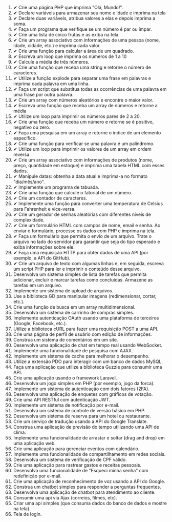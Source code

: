 
<ol>
    <li> ✔ Crie uma página PHP que imprima "Olá, Mundo!".</li>
    <li> ✔ Declare variáveis para armazenar seu nome e idade e imprima na tela </li>
    <li> ✔ Declare duas variáveis, atribua valores a elas e depois imprima a soma.</li>
    <li> ✔ Faça um programa que verifique se um número é par ou ímpar.</li>
    <li> ✔ Crie uma lista de cinco frutas e as exiba na tela. </li>
    <li> ✔ Crie um array associativo com informações de uma pessoa (nome, idade, cidade, etc.) e imprima cada valor.</li>
    <li> ✔ Crie uma função para calcular a área de um quadrado.</li>
    <li> ✔ Escreva um loop que imprima os números de 1 a 10</li>
    <li> ✔ Calcule a média de três números.</li>
    <li> ✔ Crie uma função que receba uma string e retorne o número de caracteres.</li>
    <li> ✔ Utilize a função explode para separar uma frase em palavras e imprima cada palavra em uma linha.</li>
    <li> ✔ Faça um script que substitua todas as ocorrências de uma palavra em uma frase por outra palavra.</li>
    <li> ✔ Crie um array com números aleatórios e encontre o maior valor.</li>
    <li> ✔ Escreva uma função que receba um array de números e retorne a média</li>
    <li> ✔ Utilize um loop para imprimir os números pares de 2 a 20.</li>
    <li> ✔ Crie uma função que receba um número e retorne se é positivo, negativo ou zero. </li>
    <li> ✔ Faça uma pesquisa em um array e retorne o índice de um elemento específico. </li>
    <li> ✔ Crie uma função para verificar se uma palavra é um palíndromo. </li>
    <li> ✔ Utilize um loop para imprimir os valores de um array em ordem reversa. </li>
    <li> ✔ Crie um array associativo com informações de produtos (nome, preço, quantidade em estoque) e imprima uma tabela HTML com esses dados. </li>
    <li> ✔ Manipule datas: obtenha a data atual e imprima-a no formato "dia/mês/ano". </li>
    <li> ✔ Implemente um programa de tabuada. </li>
    <li> ✔ Crie uma função que calcule o fatorial de um número. </li>
    <li> ✔ Crie um contador de caracteres. </li>
    <li> ✔ Implemente uma função para converter uma temperatura de Celsius para Fahrenheit e vice-versa. </li>
    <li> ✔ Crie um gerador de senhas aleatórias com diferentes níveis de complexidade. </li>
    <li> ✔ Crie um formulário HTML com campos de nome, email e senha. Ao enviar o formulário, processe os dados com PHP e imprima na tela. </li>
    <li> ✔ Faça um formulário que permita o envio de um arquivo. Trate o arquivo no lado do servidor para garantir que seja do tipo esperado e exiba informações sobre ele. </li>
    <li> ✔ Faça uma requisição HTTP para obter dados de uma API (por exemplo, a API do GitHub). </li>
    <li> ✔ Crie um arquivo de texto com algumas linhas e, em seguida, escreva um script PHP para ler e imprimir o conteúdo desse arquivo. </li>
    <li>Desenvolva um sistema simples de lista de tarefas que permita adicionar, excluir e marcar tarefas como concluídas. Armazene as tarefas em um arquivo. </li>
    <li>Implemente um sistema de upload de arquivos. </li>
    <li>Use a biblioteca GD para manipular imagens (redimensionar, cortar, etc.). </li>
    <li>Crie uma função de busca em um array multidimensional. </li>
    <li>Desenvolva um sistema de carrinho de compras simples. </li>
    <li>Implemente autenticação OAuth usando uma plataforma de terceiros (Google, Facebook, etc.). </li>
    <li>Utilize a biblioteca cURL para fazer uma requisição POST a uma API. </li>
    <li>Crie uma página de perfil de usuário com edição de informações. </li>
    <li>Construa um sistema de comentários em um site. </li>
    <li>Desenvolva uma aplicação de chat em tempo real usando WebSocket. </li>
    <li>Implemente uma funcionalidade de pesquisa com AJAX. </li>
    <li>Implemente um sistema de cache para melhorar o desempenho. </li>
    <li>Utilize a extensão PDO para interagir com um banco de dados MySQL. </li>
    <li>Faça uma aplicação que utilize a biblioteca Guzzle para consumir uma API. </li>
    <li>Crie uma aplicação usando o framework Laravel. </li>
    <li>Desenvolva um jogo simples em PHP (por exemplo, jogo da forca). </li>
    <li>Implemente um sistema de autenticação com dois fatores (2FA). </li>
    <li>Desenvolva uma aplicação de enquetes com gráficos de votação. </li>
    <li>Crie uma API RESTful com autenticação JWT. </li>
    <li>Implemente um sistema de notificação por e-mail. </li>
    <li>Desenvolva um sistema de controle de versão básico em PHP. </li>
    <li>Desenvolva um sistema de reserva para um hotel ou restaurante. </li>
    <li>Crie um serviço de tradução usando a API do Google Translate. </li>
    <li>Construa uma aplicação de previsão do tempo utilizando uma API de clima. </li>
    <li>Implemente uma funcionalidade de arrastar e soltar (drag and drop) em uma aplicação web. </li>
    <li>Crie uma aplicação para gerenciar eventos com calendário. </li>
    <li>Implemente uma funcionalidade de compartilhamento em redes sociais. </li>
    <li>Desenvolva um sistema de verificação de CPF válido. </li>
    <li>Crie uma aplicação para rastrear gastos e receitas pessoais. </li>
    <li>Desenvolva uma funcionalidade de "Esqueci minha senha" com redefinição por e-mail. </li>
    <li>Crie uma aplicação de reconhecimento de voz usando a API do Google. </li>
    <li>Construa um chatbot simples para responder a perguntas frequentes. </li>
    <li>Desenvolva uma aplicação de chatbot para atendimento ao cliente. </li>
    <li>Consumir uma api via Ajax (correios, filmes, etc). </li>
    <li>Criar uma api simples (que consuma dados do banco de dados e mostre na tela). </li>
    <li>Tela de login. </li>
  
</ol>